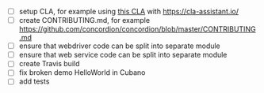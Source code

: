 - [ ] setup CLA, for example using [this CLA](https://gist.github.com/nigelcharman/c7cb396e2f48989be04d1e5afb89ca96) with https://cla-assistant.io/
- [ ] create CONTRIBUTING.md, for example https://github.com/concordion/concordion/blob/master/CONTRIBUTING.md
- [ ] ensure that webdriver code can be split into separate module
- [ ] ensure that web service code can be split into separate module
- [ ] create Travis build
- [ ] fix broken demo HelloWorld in Cubano 
- [ ] add tests
